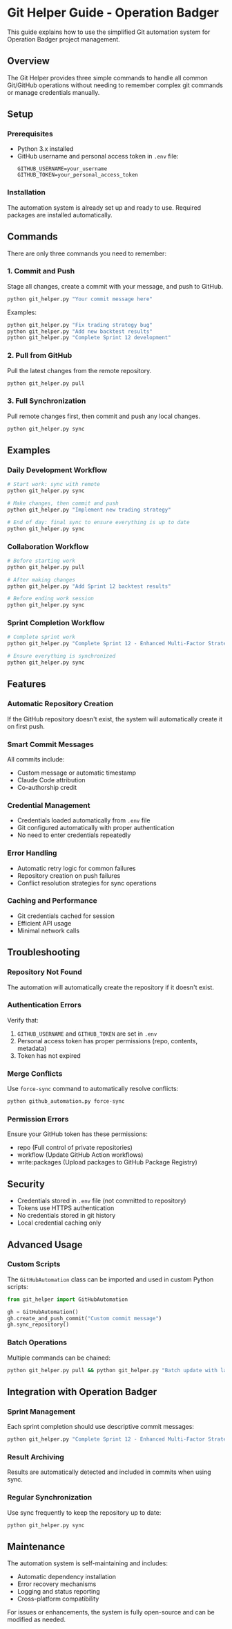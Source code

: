 # Git Helper Guide - Operation Badger

This guide explains how to use the simplified Git automation system for Operation Badger project management.

## Overview

The Git Helper provides three simple commands to handle all common Git/GitHub operations without needing to remember complex git commands or manage credentials manually.

## Setup

### Prerequisites
- Python 3.x installed
- GitHub username and personal access token in `.env` file:
  ```
  GITHUB_USERNAME=your_username
  GITHUB_TOKEN=your_personal_access_token
  ```

### Installation
The automation system is already set up and ready to use. Required packages are installed automatically.

## Commands

There are only three commands you need to remember:

### 1. Commit and Push
Stage all changes, create a commit with your message, and push to GitHub.
```bash
python git_helper.py "Your commit message here"
```

Examples:
```bash
python git_helper.py "Fix trading strategy bug"
python git_helper.py "Add new backtest results"  
python git_helper.py "Complete Sprint 12 development"
```

### 2. Pull from GitHub
Pull the latest changes from the remote repository.
```bash
python git_helper.py pull
```

### 3. Full Synchronization  
Pull remote changes first, then commit and push any local changes.
```bash
python git_helper.py sync
```

## Examples

### Daily Development Workflow
```bash
# Start work: sync with remote
python git_helper.py sync

# Make changes, then commit and push
python git_helper.py "Implement new trading strategy"

# End of day: final sync to ensure everything is up to date
python git_helper.py sync
```

### Collaboration Workflow
```bash
# Before starting work
python git_helper.py pull

# After making changes
python git_helper.py "Add Sprint 12 backtest results"

# Before ending work session
python git_helper.py sync
```

### Sprint Completion Workflow
```bash
# Complete sprint work
python git_helper.py "Complete Sprint 12 - Enhanced Multi-Factor Strategy"

# Ensure everything is synchronized
python git_helper.py sync
```

## Features

### Automatic Repository Creation
If the GitHub repository doesn't exist, the system will automatically create it on first push.

### Smart Commit Messages
All commits include:
- Custom message or automatic timestamp
- Claude Code attribution
- Co-authorship credit

### Credential Management
- Credentials loaded automatically from `.env` file
- Git configured automatically with proper authentication
- No need to enter credentials repeatedly

### Error Handling
- Automatic retry logic for common failures
- Repository creation on push failures
- Conflict resolution strategies for sync operations

### Caching and Performance
- Git credentials cached for session
- Efficient API usage
- Minimal network calls

## Troubleshooting

### Repository Not Found
The automation will automatically create the repository if it doesn't exist.

### Authentication Errors
Verify that:
1. `GITHUB_USERNAME` and `GITHUB_TOKEN` are set in `.env`
2. Personal access token has proper permissions (repo, contents, metadata)
3. Token has not expired

### Merge Conflicts
Use `force-sync` command to automatically resolve conflicts:
```bash
python github_automation.py force-sync
```

### Permission Errors
Ensure your GitHub token has these permissions:
- repo (Full control of private repositories)
- workflow (Update GitHub Action workflows)
- write:packages (Upload packages to GitHub Package Registry)

## Security

- Credentials stored in `.env` file (not committed to repository)
- Tokens use HTTPS authentication
- No credentials stored in git history
- Local credential caching only

## Advanced Usage

### Custom Scripts
The `GitHubAutomation` class can be imported and used in custom Python scripts:

```python
from git_helper import GitHubAutomation

gh = GitHubAutomation()
gh.create_and_push_commit("Custom commit message")
gh.sync_repository()
```

### Batch Operations
Multiple commands can be chained:
```bash
python git_helper.py pull && python git_helper.py "Batch update with latest changes" && python git_helper.py sync
```

## Integration with Operation Badger

### Sprint Management
Each sprint completion should use descriptive commit messages:
```bash
python git_helper.py "Complete Sprint 12 - Enhanced Multi-Factor Strategy with Risk Management"
```

### Result Archiving
Results are automatically detected and included in commits when using sync.

### Regular Synchronization
Use sync frequently to keep the repository up to date:
```bash
python git_helper.py sync
```

## Maintenance

The automation system is self-maintaining and includes:
- Automatic dependency installation
- Error recovery mechanisms
- Logging and status reporting
- Cross-platform compatibility

For issues or enhancements, the system is fully open-source and can be modified as needed.